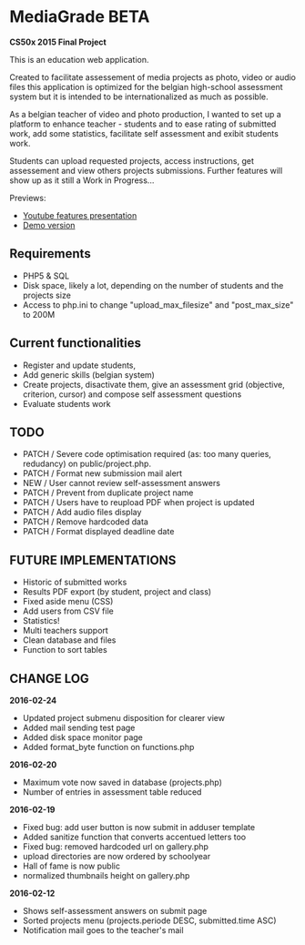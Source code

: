 # MediaGrade BETA
**CS50x 2015 Final Project**

This is an education web application.

Created to facilitate assessement of media projects as photo, video or audio files
this application is optimized for the belgian high-school assessment system but it is intended to be internationalized as much as possible. 

As a belgian teacher of video and photo production, I wanted to set up a platform to enhance teacher - students and to ease rating of submitted work, add some statistics, facilitate self assessment and exibit students work.

Students can upload requested projects, access instructions, get assessement and view others projects submissions.
Further features will show up as it still a Work in Progress...

Previews:

- [Youtube features presentation](https://www.youtube.com/watch?v=-Toms9O7ZUM)
- [Demo version](http://mg.pierrehelin.eu)


## Requirements
- PHP5 & SQL
- Disk space, likely a lot, depending on the number of students and the projects size
- Access to php.ini to change "upload_max_filesize" and "post_max_size" to 200M


## Current functionalities
- Register and update students,
- Add generic skills (belgian system)
- Create projects, disactivate them, give an assessment grid (objective, criterion, cursor) and compose self assessment questions
- Evaluate students work


## TODO

- PATCH / Severe code optimisation required (as: too many queries, redudancy) on public/project.php.
- PATCH / Format new submission mail alert
- NEW   / User cannot review self-assessment answers
- PATCH / Prevent from duplicate project name
- PATCH / Users have to reupload PDF when project is updated
- PATCH / Add audio files display 
- PATCH / Remove hardcoded data
- PATCH / Format displayed deadline date

## FUTURE IMPLEMENTATIONS

- Historic of submitted works
- Results PDF export (by student, project and class)
- Fixed aside menu (CSS)
- Add users from CSV file
- Statistics!
- Multi teachers support
- Clean database and files
- Function to sort tables


## CHANGE LOG

**2016-02-24**
- Updated project submenu disposition for clearer view
- Added mail sending test page
- Added disk space monitor page
- Added format_byte function on functions.php

**2016-02-20**
- Maximum vote now saved in database (projects.php)
- Number of entries in assessment table reduced 

**2016-02-19**
- Fixed bug: add user button is now submit in adduser template
- Added sanitize function that converts accentued letters too
- Fixed bug: removed hardcoded url on gallery.php
- upload directories are now ordered by schoolyear 
- Hall of fame is now public
- normalized thumbnails height on gallery.php

**2016-02-12**
- Shows self-assessment answers on submit page
- Sorted projects menu (projects.periode DESC, submitted.time ASC)
- Notification mail goes to the teacher's mail
